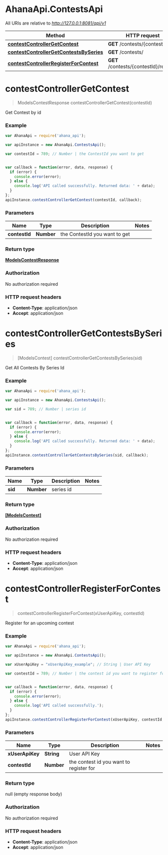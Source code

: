 # AhanaApi.ContestsApi

All URIs are relative to *http://127.0.0.1:8081/api/v1*

Method | HTTP request | Description
------------- | ------------- | -------------
[**contestControllerGetContest**](ContestsApi.md#contestControllerGetContest) | **GET** /contests/{contestId} | 
[**contestControllerGetContestsBySeries**](ContestsApi.md#contestControllerGetContestsBySeries) | **GET** /contests/ | 
[**contestControllerRegisterForContest**](ContestsApi.md#contestControllerRegisterForContest) | **GET** /contests/{contestId}/register | 


<a name="contestControllerGetContest"></a>
# **contestControllerGetContest**
> ModelsContestResponse contestControllerGetContest(contestId)



Get Contest by id

### Example
```javascript
var AhanaApi = require('ahana_api');

var apiInstance = new AhanaApi.ContestsApi();

var contestId = 789; // Number | the ContestId you want to get


var callback = function(error, data, response) {
  if (error) {
    console.error(error);
  } else {
    console.log('API called successfully. Returned data: ' + data);
  }
};
apiInstance.contestControllerGetContest(contestId, callback);
```

### Parameters

Name | Type | Description  | Notes
------------- | ------------- | ------------- | -------------
 **contestId** | **Number**| the ContestId you want to get | 

### Return type

[**ModelsContestResponse**](ModelsContestResponse.md)

### Authorization

No authorization required

### HTTP request headers

 - **Content-Type**: application/json
 - **Accept**: application/json

<a name="contestControllerGetContestsBySeries"></a>
# **contestControllerGetContestsBySeries**
> [ModelsContest] contestControllerGetContestsBySeries(sid)



Get All Contests By Series Id

### Example
```javascript
var AhanaApi = require('ahana_api');

var apiInstance = new AhanaApi.ContestsApi();

var sid = 789; // Number | series id


var callback = function(error, data, response) {
  if (error) {
    console.error(error);
  } else {
    console.log('API called successfully. Returned data: ' + data);
  }
};
apiInstance.contestControllerGetContestsBySeries(sid, callback);
```

### Parameters

Name | Type | Description  | Notes
------------- | ------------- | ------------- | -------------
 **sid** | **Number**| series id | 

### Return type

[**[ModelsContest]**](ModelsContest.md)

### Authorization

No authorization required

### HTTP request headers

 - **Content-Type**: application/json
 - **Accept**: application/json

<a name="contestControllerRegisterForContest"></a>
# **contestControllerRegisterForContest**
> contestControllerRegisterForContest(xUserApiKey, contestId)



Register for an upcoming contest

### Example
```javascript
var AhanaApi = require('ahana_api');

var apiInstance = new AhanaApi.ContestsApi();

var xUserApiKey = "xUserApiKey_example"; // String | User API Key

var contestId = 789; // Number | the contest id you want to register for


var callback = function(error, data, response) {
  if (error) {
    console.error(error);
  } else {
    console.log('API called successfully.');
  }
};
apiInstance.contestControllerRegisterForContest(xUserApiKey, contestId, callback);
```

### Parameters

Name | Type | Description  | Notes
------------- | ------------- | ------------- | -------------
 **xUserApiKey** | **String**| User API Key | 
 **contestId** | **Number**| the contest id you want to register for | 

### Return type

null (empty response body)

### Authorization

No authorization required

### HTTP request headers

 - **Content-Type**: application/json
 - **Accept**: application/json

